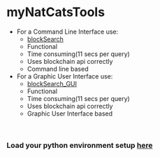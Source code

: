 # myNatCatsTools
- For a Command Line Interface use:
   - [blockSearch](https://github.com/Juniorduc44/myNatCatsTools/blob/main/blockSearch.py)
    - Functional
    - Time consuming(11 secs per query)
    - Uses blockchain api correctly
    - Command line based
- For a Graphic User Interface use:
   - [blockSearch_GUI](https://github.com/Juniorduc44/myNatCatsTools/blob/main/blockSearch_GUI.py)
    - Functional
    - Time consuming(11 secs per query)
    - Uses blockchain api correctly
    - Graphic User Interface based

</br>

### Load your python environment setup [here](https://github.com/Juniorduc44/myNatCatsTools/blob/main/loadPythonEnv.md)